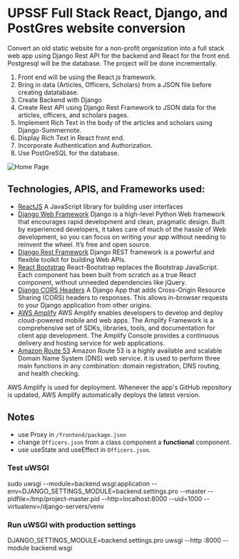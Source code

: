 # UPSSF Full Stack React, Django, and PostGres website conversion
Convert an old static website for a non-profit organization into a full stack web app using Django Rest API for the backend and React for the front end. Postgresql will be the database. The project will be done incrementally.

1. Front end will be using the React.js framework.
2. Bring in data (Articles, Officers, Scholars) from a JSON file before creating datatabase.
3. Create Backend with Django
4. Create Rest API using Django Rest Framework to JSON data for the articles, officers, and scholars pages.
5. Implement Rich Text in the body of the articles and scholars using Django-Summernote.
6. Display Rich Text in React front end.
7. Incorporate Authentication and Authorization.
8. Use PostGreSQL for the database.

![Home Page](./readme-homepage.jpg)

## Technologies, APIS, and Frameworks used:
* [ReactJS](https://reactjs.org/) A JavaScript library for building user interfaces
* [Django Web Framework](https://www.djangoproject.com/) Django is a high-level Python Web framework that encourages rapid development and clean, pragmatic design. Built by experienced developers, it takes care of much of the hassle of Web development, so you can focus on writing your app without needing to reinvent the wheel. It’s free and open source.
* [Django Rest Framework](https://www.django-rest-framework.org/) Django REST framework is a powerful and flexible toolkit for building Web APIs.
* [React Bootstrap](https://react-bootstrap.github.io/) React-Bootstrap replaces the Bootstrap JavaScript. Each component has been built from scratch as a true React component, without unneeded dependencies like jQuery.
* [Django CORS Headers](https://pypi.org/project/django-cors-headers/) A Django App that adds Cross-Origin Resource Sharing (CORS) headers to responses. This allows in-browser requests to your Django application from other origins.
* [AWS Amplify](https://docs.aws.amazon.com/amplify/latest/userguide/getting-started.html) AWS Amplify enables developers to develop and deploy cloud-powered mobile and web apps. The Amplify Framework is a comprehensive set of SDKs, libraries, tools, and documentation for client app development. The Amplify Console provides a continuous delivery and hosting service for web applications.
* [Amazon Route 53](https://docs.aws.amazon.com/Route53/latest/DeveloperGuide/Welcome.html) Amazon Route 53 is a highly available and scalable Domain Name System (DNS) web service. it is used to perform three main functions in any combination: domain registration, DNS routing, and health checking.

AWS Amplify is used for deployment. Whenever the app's GitHub repository is updated, AWS Amplify automatically deploys the latest version.

## Notes
* use Proxy in `/frontend/package.json`
* change `Officers.json` from a class component a **functional** component.
* use useState and useEffect in `Officers.json`.

### Test uWSGI
sudo uwsgi --module=backend.wsgi:application --env=DJANGO_SETTINGS_MODULE=backend.settings.pro --master --pidfile=/tmp/project-master.pid --http=localhost:8000 --uid=1000 --virtualenv=/django-servers/venv

### Run uWSGI with production settings
DJANGO_SETTINGS_MODULE=backend.settings.pro uwsgi --http :8000 --module backend.wsgi

